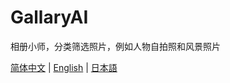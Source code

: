 # GallaryAI
相册小师，分类筛选照片，例如人物自拍照和风景照片

[简体中文](README-CN.md) | [English](README-EN.md) | [日本語](README_JA.md)
